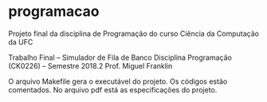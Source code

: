 # programacao
Projeto final da disciplina de Programação do curso Ciência da Computação da UFC

Trabalho Final – Simulador de Fila de Banco
Disciplina Programação (CK0226) – Semestre 2018.2
Prof. Miguel Franklin

O arquivo Makefile gera o executável do projeto. Os códigos estão comentados. No arquivo pdf está as especificações do projeto.
